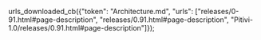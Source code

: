 urls_downloaded_cb({"token": "Architecture.md", "urls": ["releases/0-91.html#page-description", "releases/0.91.html#page-description", "Pitivi-1.0/releases/0.91.html#page-description"]});